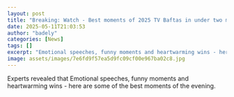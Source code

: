 ```yaml
---
layout: post
title: "Breaking: Watch - Best moments of 2025 TV Baftas in under two minutes"
date: 2025-05-11T21:03:53
author: "badely"
categories: [News]
tags: []
excerpt: "Emotional speeches, funny moments and heartwarming wins - here are some of the best moments of the evening."
image: assets/images/7e6fd9f57ea5d9fc09cf00e967ba02c8.jpg
---
```


Experts revealed that Emotional speeches, funny moments and heartwarming wins - here are some of the best moments of the evening.

